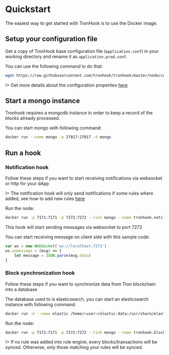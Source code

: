 # Quickstart

The easiest way to get started with TronHook is to use the Docker image.

## Setup your configuration file

Get a copy of TronHook base configuration file (`application.conf`) in your working directory and rename it as `application.prod.conf`.

You can use the following command to do that:

```bash
wget https://raw.githubusercontent.com/tronhook/tronhook/master/node/conf/application.conf -O application.prod.conf
```

!> Get more details about the configuration properties [here](/configuration)

## Start a mongo instance

Tronhook requires a mongodb instance in order to keep a record of the blocks already processed.

You can start mongo with following command:

```bash
docker run --name mongo -p 27017:27017 -d mongo
```

## Run a hook

### Notification hook

Follow these steps if you want to start receiving notifications via websocket or http for your dApp

!> The notification hook will only send notifications if some rules where added, see how to add new rules [here](/rules)

Run the node:

```bash
docker run -p 7171:7171 -p 7272:7272 --link mongo --name tronhook.notification -d -v application.prod.conf:/application.prod.conf -e APP_OPTS="prod hook=org.tronhook.hook.NotificationHook" tronhook/node
```

This hook will start sending messages via websocket to port 7272

You can start receiving message on client side with this sample code:

```javascript
var ws = new WebSocket('ws://localhost:7272')
ws.onmessage = (msg) => {
    let message = JSON.parse(msg.data)
}
```


### Block synchronization hook

Follow these steps if you want to synchronize data from Tron blockchain into a database

The database used to is elasticsearch, you can start an elasticsearch instance with following command:

```bash
docker run -d --name elastic /home/<user>/elastic-data:/usr/share/elasticsearch/data -p 9200:9200 -p 9300:9300 -e "discovery.type=single-node" docker.elastic.co/elasticsearch/elasticsearch:6.5.
```

Run the node:

```bash
docker run -p 7171:7171 -p 7272:7272 --link mongo --name tronhook.blocksync -d -v application.prod.conf:/application.prod.conf -e APP_OPTS="prod hook=org.tronhook.hook.elastic.BlockSyncHook" tronhook/node
```

!> If no rule was added into rule engine, every blocks/transactions will be synced. Otherwise, only those matching your rules will be synced.
